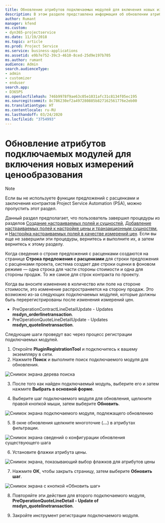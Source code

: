 ```yaml
---
title: Обновление атрибутов подключаемых модулей для включения новых измерений ценообразования
description: В этом разделе представлена информация об обновлении атрибутов подключаемого модуля для измерений цены.
author: Rumant
manager: kfend
ms.custom:
- dyn365-projectservice
ms.date: 11/19/2018
ms.topic: article
ms.prod: Project Service
ms.service: business-applications
ms.assetid: e9b7e752-39c3-4610-8ced-25d9e197b705
ms.author: rumant
audience: Admin
search.audienceType:
- admin
- customizer
- enduser
search.app:
- D365PS
ms.openlocfilehash: 746b9978f9ae63c05e1031afc31c8134f05ec195
ms.sourcegitcommit: 8c786230ef2a497280885b827162561776e2eb00
ms.translationtype: HT
ms.contentlocale: ru-RU
ms.lasthandoff: 03/24/2020
ms.locfileid: "3754993"
---
```

# <a name="update-plug-in-attributes-to-include-new-pricing-dimensions"></a>Обновление атрибутов подключаемых модулей для включения новых измерений ценообразования

> [!NOTE]
> Если вы не используете функции предложений с расценками и заключения контрактов Project Service Automation (PSA), можно пропустить этот раздел.

Данный раздел предполагает, что пользователь завершил процедуры из разделов [Создание настраиваемых полей и сущностей](create-custom-fields-entities.md), [Добавление настраиваемых полей к настройке цены и транзакционным сущностям](field-references.md), и [Настройка настраиваемых полей в качестве измерений цен](set-up-pricing-dimensions.md). Если вы еще не завершили эти процедуры, вернитесь и выполните их, а затем вернитесь к этому разделу.

Когда сведения о строке предложения с расценками создаются на странице **Строка предложения с расценками** для строки предложения с расценками проекта, система создает две строки оценки в фоновом режиме — одна строка для части стороны стоимости и одна для стороны продаж. То же самое для строк контракта по проекту.

Когда вы вносите изменение в количество или поле на стороне стоимости, это изменение распространяется на сторону продаж. Это возможно из-за следующих подключаемых модулей, которые должны быть перерегистрированы после изменения измерений цен.

- PreOperationContractLineDetailUpdate - Updates **msdyn_orderlinetransaction**.
- PreOperationQuoteLineDetailUpdate - Updates **msdyn_quotelinetransaction**.

Следующие шаги проведут вас через процесс регистрации подключаемых модулей.

1. Откройте **PluginRegistrationTool** и подключитесь к вашему экземпляру в сети.
2. Нажмите **Поиск** и выполните поиск подключаемого модуля для обновления.

 ![Снимок экрана дерева поиска](media/PRT-1.png)

3. После того как найден подключаемый модуль, выберите его и затем нажмите **Выбрать в основной форме**.

4. Выберите шаг подключаемого модуля для обновления, щелкните правой кнопкой мыши, затем выберите **Обновить**.

 ![Снимок экрана подключаемого модуля, подлежащего обновлению](media/PRT-2.png)
 
5. В окне обновления щелкните многоточие (**...**) в атрибутах фильтрации.

 ![Снимок экрана сведений о конфигурации обновления существующего шага](media/PRT-3.png)
 
6. Установите флажки атрибута цены.

 ![Снимок экрана, показывающий выбор флажков для атрибутов цены](media/PRT-4.png)

7. Нажмите **ОК**, чтобы закрыть страницу, затем выберите **Обновить шаг**.

 ![Снимок экрана с кнопкой «Обновить шаг»](media/PRT-5.png)
 
8. Повторяйте эти действия для второго подключаемого модуля, **PreOperationQuoteLineDetail - Update of msdyn_quotelinetransaction**.

9. Закройте инструмент регистрации подключаемого модуля.

